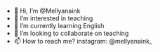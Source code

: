- 👋 Hi, I’m @Mellyanaink
- 👀 I’m interested in teaching
- 🌱 I’m currently learning English
- 💞️ I’m looking to collaborate on teaching
- 📫 How to reach me? instagram: @mellyanaink_

<!---
Mellyanaink/Mellyanaink is a ✨ special ✨ repository because its `README.md` (this file) appears on your GitHub profile.
You can click the Preview link to take a look at your changes.
--->
